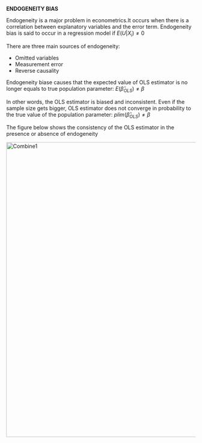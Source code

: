 **ENDOGENEITY BIAS**

Endogeneity is a major problem in econometrics.It occurs when there is a correlation between explanatory variables and the error term. Endogeneity bias is said to occur in a regression model if $E(U|X_{i})\neq0$

There are three main sources of endogeneity:
* Omitted variables
* Measurement error
* Reverse causality

Endogeneity biase causes that the expected value of OLS estimator is no longer equals to true population parameter: $E(\hat\beta_{OLS})\neq\beta$

In other words, the OLS estimator is biased and inconsistent. Even if the sample size gets bigger, OLS estimator does not converge in probability to the true value of the population parameter: $plim(\hat\beta_{OLS})\neq\beta$

The figure below shows the consistency of the OLS estimator in the presence or absence of endogeneity

<img width="785" alt="Combine1" src="https://user-images.githubusercontent.com/101017847/185812472-dc2a6e22-edcb-41ba-9058-2336022530b6.png">



